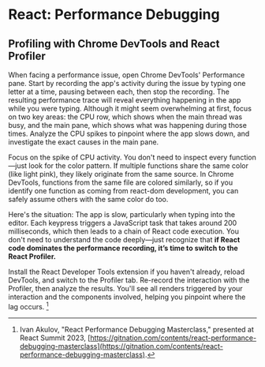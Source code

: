 # React: Performance Debugging

## Profiling with Chrome DevTools and React Profiler

When facing a performance issue, open Chrome DevTools' Performance pane. Start by recording the app's activity during the issue by typing one letter at a time, pausing between each, then stop the recording. The resulting performance trace will reveal everything happening in the app while you were typing. Although it might seem overwhelming at first, focus on two key areas: the CPU row, which shows when the main thread was busy, and the main pane, which shows what was happening during those times. Analyze the CPU spikes to pinpoint where the app slows down, and investigate the exact causes in the main pane.

Focus on the spike of CPU activity. You don't need to inspect every function—just look for the color pattern. If multiple functions share the same color (like light pink), they likely originate from the same source. In Chrome DevTools, functions from the same file are colored similarly, so if you identify one function as coming from react-dom development, you can safely assume others with the same color do too.

Here's the situation: The app is slow, particularly when typing into the editor. Each keypress triggers a JavaScript task that takes around 200 milliseconds, which then leads to a chain of React code execution. You don't need to understand the code deeply—just recognize that **if React code dominates the performance recording, it’s time to switch to the React Profiler.**

Install the React Developer Tools extension if you haven't already, reload DevTools, and switch to the Profiler tab. Re-record the interaction with the Profiler, then analyze the results. You'll see all renders triggered by your interaction and the components involved, helping you pinpoint where the lag occurs. [^1]

[^1]: Ivan Akulov, "React Performance Debugging Masterclass," presented at React Summit 2023, [https://gitnation.com/contents/react-performance-debugging-masterclass](https://gitnation.com/contents/react-performance-debugging-masterclass).
